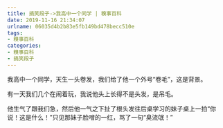```yaml
---
title: 搞笑段子->我高中一个同学 | 糗事百科
date: 2019-11-16 21:34:07
urlname: 06035d4b2b83e5fb149bd478becc510e
tags: 
- 糗事百科
categories:
- 糗事百科
- 搞笑段子
---
```

我高中一个同学，天生一头卷发，我们给了他一个外号“卷毛”，这是背景。

有一天我们几个在闹着玩，我说他头上长得不是头发，是吊毛。

他生气了跟我们急，然后他一气之下扯了根头发往后桌学习的妹子桌上一拍“你说！这是什么！”只见那妹子脸噌的一红，骂了一句“臭流氓！”


